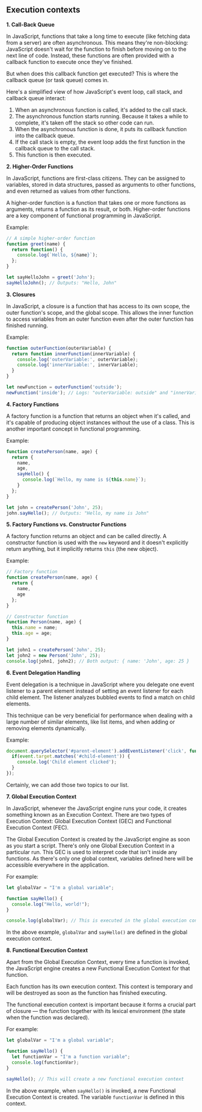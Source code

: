## Execution contexts

**1. Call-Back Queue**

In JavaScript, functions that take a long time to execute (like fetching data from a server) are often asynchronous. This means they're non-blocking: JavaScript doesn't wait for the function to finish before moving on to the next line of code. Instead, these functions are often provided with a callback function to execute once they've finished.

But when does this callback function get executed? This is where the callback queue (or task queue) comes in.

Here's a simplified view of how JavaScript's event loop, call stack, and callback queue interact:

1. When an asynchronous function is called, it's added to the call stack.
2. The asynchronous function starts running. Because it takes a while to complete, it's taken off the stack so other code can run.
3. When the asynchronous function is done, it puts its callback function into the callback queue.
4. If the call stack is empty, the event loop adds the first function in the callback queue to the call stack.
5. This function is then executed.

**2. Higher-Order Functions**

In JavaScript, functions are first-class citizens. They can be assigned to variables, stored in data structures, passed as arguments to other functions, and even returned as values from other functions.

A higher-order function is a function that takes one or more functions as arguments, returns a function as its result, or both. Higher-order functions are a key component of functional programming in JavaScript.

Example:
```javascript
// A simple higher-order function
function greet(name) {
  return function() {
    console.log(`Hello, ${name}`);
  };
}

let sayHelloJohn = greet('John');
sayHelloJohn(); // Outputs: "Hello, John"
```

**3. Closures**

In JavaScript, a closure is a function that has access to its own scope, the outer function's scope, and the global scope. This allows the inner function to access variables from an outer function even after the outer function has finished running.

Example:
```javascript
function outerFunction(outerVariable) {
  return function innerFunction(innerVariable) {
    console.log('outerVariable:', outerVariable);
    console.log('innerVariable:', innerVariable);
  }
}

let newFunction = outerFunction('outside');
newFunction('inside'); // Logs: "outerVariable: outside" and "innerVariable: inside"
```

**4. Factory Functions**

A factory function is a function that returns an object when it's called, and it's capable of producing object instances without the use of a class. This is another important concept in functional programming.

Example:
```javascript
function createPerson(name, age) {
  return {
    name,
    age,
    sayHello() {
      console.log(`Hello, my name is ${this.name}`);
    }
  };
}

let john = createPerson('John', 25);
john.sayHello(); // Outputs: "Hello, my name is John"
```

**5. Factory Functions vs. Constructor Functions**

A factory function returns an object and can be called directly. A constructor function is used with the `new` keyword and it doesn't explicitly return anything, but it implicitly returns `this` (the new object).

Example:
```javascript
// Factory function
function createPerson(name, age) {
  return {
    name,
    age
  };
}

// Constructor function
function Person(name, age) {
  this.name = name;
  this.age = age;
}

let john1 = createPerson('John', 25);
let john2 = new Person('John', 25);
console.log(john1, john2); // Both output: { name: 'John', age: 25 }
```

**6. Event Delegation Handling**

Event delegation is a technique in JavaScript where you delegate one event listener to a parent element instead of setting an event listener for each child element. The listener analyzes bubbled events to find a match on child elements.

This technique can be very beneficial for performance when dealing with a large number of similar elements, like list items, and when adding or removing elements dynamically.

Example:
```javascript
document.querySelector('#parent-element').addEventListener('click', function(event) {
  if(event.target.matches('#child-element')) {
    console.log('Child element clicked');
  }
});
```
Certainly, we can add those two topics to our list.

**7. Global Execution Context**

In JavaScript, whenever the JavaScript engine runs your code, it creates something known as an Execution Context. There are two types of Execution Context: Global Execution Context (GEC) and Functional Execution Context (FEC).

The Global Execution Context is created by the JavaScript engine as soon as you start a script. There's only one Global Execution Context in a particular run. This GEC is used to interpret code that isn't inside any functions. As there's only one global context, variables defined here will be accessible everywhere in the application.

For example:

```javascript
let globalVar = "I'm a global variable";

function sayHello() {
  console.log("Hello, world!");
}

console.log(globalVar); // This is executed in the global execution context
```

In the above example, `globalVar` and `sayHello()` are defined in the global execution context.

**8. Functional Execution Context**

Apart from the Global Execution Context, every time a function is invoked, the JavaScript engine creates a new Functional Execution Context for that function. 

Each function has its own execution context. This context is temporary and will be destroyed as soon as the function has finished executing.

The functional execution context is important because it forms a crucial part of closure — the function together with its lexical environment (the state when the function was declared).

For example:

```javascript
let globalVar = "I'm a global variable";

function sayHello() {
  let functionVar = "I'm a function variable";
  console.log(functionVar);
}

sayHello(); // This will create a new functional execution context
```

In the above example, when `sayHello()` is invoked, a new Functional Execution Context is created. The variable `functionVar` is defined in this context.

